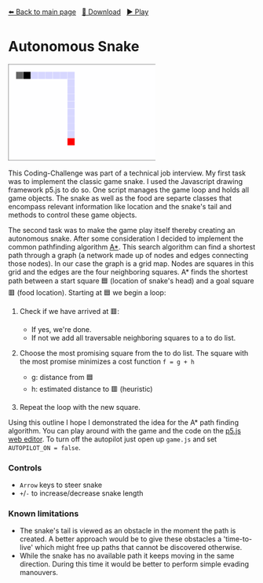 <!-- Header -->
[⬅️ Back to main page](https://github.com/JonasKoenig/CodeOnMyMind) &nbsp;
[💾 Download](https://minhaskamal.github.io/DownGit/#/home?url=https:%2F%2Fgithub.com%2FJonasKoenig%2FCodeOnMyMind%2Ftree%2Fmaster%2Fprojects%2Fsnake) &nbsp;
[▶️ Play](https://editor.p5js.org/JonasKoenig/sketches/NNNFIk87g)

# Autonomous Snake

<img src="media/gameplay.gif" alt="Video of the snake navigating itself" width="300px"/>

This Coding-Challenge was part of a technical job interview. My first task was to implement the classic game snake. I used the Javascript drawing framework p5.js to do so. One script manages the game loop and holds all game objects. The snake as well as the food are separte classes that encompass relevant information like location and the snake's tail and methods to control these game objects. 

The second task was to make the game play itself thereby creating an autonomous snake. After some consideration I decided to implement the common pathfinding algorithm [A*](https://en.wikipedia.org/wiki/A*_search_algorithm). This search algorithm can find a shortest path through a graph (a network made up of nodes and edges connecting those nodes). In our case the graph is a grid map. Nodes are squares in this grid and the edges are the four neighboring squares. A* finds the shortest path between a start square 🟦 (location of snake's head) and a goal square 🟥 (food location). Starting at 🟦 we begin a loop:

1. Check if we have arrived at 🟥:
    - If yes, we're done.
    - If not we add all traversable neighboring squares to a to do list.

2. Choose the most promising square from the to do list. The square with the most promise minimizes a cost function `f = g + h`
    - g: distance from 🟦
    - h: estimated distance to 🟥 (heuristic)

3. Repeat the loop with the new square.

Using this outline I hope I demonstrated the idea for the A* path finding algorithm. You can play around with the game and the code on the [p5.js web editor](https://editor.p5js.org/JonasKoenig/sketches/NNNFIk87g). To turn off the autopilot just open up `game.js` and set `AUTOPILOT_ON = false`.

### Controls
- `Arrow` keys to steer snake
- `+`/`-` to increase/decrease snake length

### Known limitations
- The snake's tail is viewed as an obstacle in the moment the path is created. A better approach would be to give these obstacles a 'time-to-live' which might free up paths that cannot be discovered otherwise.
- While the snake has no available path it keeps moving in the same direction. During this time it would be better to perform simple evading manouvers.

